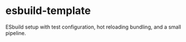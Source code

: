 # esbuild-template

ESbuild setup with test configuration, hot reloading bundling, and a small pipeline.
